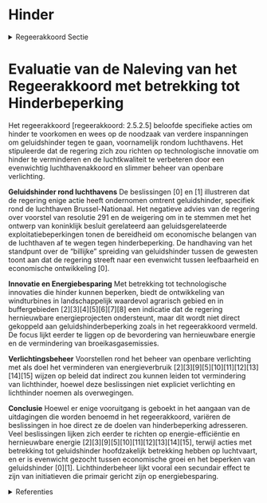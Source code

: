 # Hinder

<details>
        <summary>Regeerakkoord Sectie </summary>
        <p>2.5.2.5 Hinder Hoewel bronnen van mogelijks onaanvaardbare hinder generiek via regelgeving en specifiek via vergunningen worden aangepakt, blijkt er nood aan bijkomende inspanningen om dergelijke hinder te voorkomen: We zetten volop in op technologische innovatie die hinder kan beperken We zorgen voor een degelijk en evenwichtig luchthavenakkoord; We dimmen en doven, of regelen slim de openbare verlichting om lichthinder en -vervuiling voor mens en dier te beperken, en energie (en dus middelen) te besparen </p>
        </details> 

# Evaluatie van de Naleving van het Regeerakkoord met betrekking tot Hinderbeperking

Het regeerakkoord [regeerakkoord: 2.5.2.5] beloofde specifieke acties om hinder te voorkomen en wees op de noodzaak van verdere inspanningen om geluidshinder tegen te gaan, voornamelijk rondom luchthavens. Het stipuleerde dat de regering zich zou richten op technologische innovatie om hinder te verminderen en de luchtkwaliteit te verbeteren door een evenwichtig luchthavenakkoord en slimmer beheer van openbare verlichting.

**Geluidshinder rond luchthavens**
De beslissingen \[0\] en \[1\] illustreren dat de regering enige actie heeft ondernomen omtrent geluidshinder, specifiek rond de luchthaven Brussel-Nationaal. Het negatieve advies van de regering over voorstel van resolutie 291 en de weigering om in te stemmen met het ontwerp van koninklijk besluit gerelateerd aan geluidsgerelateerde exploitatiebeperkingen tonen de bereidheid om economische belangen van de luchthaven af te wegen tegen hinderbeperking. De handhaving van het standpunt over de “billijke” spreiding van geluidshinder tussen de gewesten toont aan dat de regering streeft naar een evenwicht tussen leefbaarheid en economische ontwikkeling \[0\]. 

**Innovatie en Energiebesparing**
Met betrekking tot technologische innovaties die hinder kunnen beperken, biedt de ontwikkeling van windturbines in landschappelijk waardevol agrarisch gebied en in buffergebieden \[2\]\[3\]\[4\]\[5\]\[6\]\[7\]\[8\] een indicatie dat de regering hernieuwbare energieprojecten ondersteunt, maar dit wordt niet direct gekoppeld aan geluidshinderbeperking zoals in het regeerakkoord vermeld. De focus lijkt eerder te liggen op de bevordering van hernieuwbare energie en de vermindering van broeikasgasemissies.

**Verlichtingsbeheer**
Voorstellen rond het beheer van openbare verlichting met als doel het verminderen van energieverbruik \[2\]\[3\]\[9\]\[5\]\[10\]\[11\]\[12\]\[13\]\[14\]\[15\] wijzen op beleid dat indirect zou kunnen leiden tot vermindering van lichthinder, hoewel deze beslissingen niet expliciet verlichting en lichthinder noemen als overwegingen.

**Conclusie**
Hoewel er enige vooruitgang is geboekt in het aangaan van de uitdagingen die worden benoemd in het regeerakkoord, variëren de beslissingen in hoe direct ze de doelen van hinderbeperking adresseren. Veel beslissingen lijken zich eerder te richten op energie-efficiëntie en hernieuwbare energie \[2\]\[3\]\[9\]\[5\]\[10\]\[11\]\[12\]\[13\]\[14\]\[15\], terwijl acties met betrekking tot geluidshinder hoofdzakelijk betrekking hebben op luchtvaart, en er is evenwicht gezocht tussen economische groei en het beperken van geluidshinder \[0\]\[1\]. Lichthinderbeheer lijkt vooral een secundair effect te zijn van initiatieven die primair gericht zijn op energiebesparing.

<details>
        <summary> Referenties</summary>
        **[\[0\]](https://beslissingenvlaamseregering.vlaanderen.be/?search=Geluidshinder%20Luchthaven%20Brussel-Nationaal%3A%20standpuntbepaling%20voorstel%20van%20resolutie&dateOption=select&startDate=2021-06-25T08%3A00%3A00Z&endDate=2021-06-25T08%3A00%3A00Z)** : **(2021-06-25)** Geluidshinder Luchthaven Brussel-Nationaal: standpuntbepaling voorstel van resolutie 

**[\[1\]](https://beslissingenvlaamseregering.vlaanderen.be/?search=Koninklijk%20besluit%20%27Geluidsgerelateerde%20exploitatiebeperkingen%20luchthavens%27%3A%20standpuntbepaling&dateOption=select&startDate=2023-03-31T08%3A00%3A00Z&endDate=2023-03-31T08%3A00%3A00Z)** : **(2023-03-31)** Koninklijk besluit 'Geluidsgerelateerde exploitatiebeperkingen luchthavens': standpuntbepaling 

**[\[2\]](https://beslissingenvlaamseregering.vlaanderen.be/?search=Inplanting%20windturbines%20in%20landschappelijk%20waardevol%20agrarisch%20gebied%20en%20in%20buffergebieden%3A%20voorontwerp%20van%20wijzigingsdecreet&dateOption=select&startDate=2023-12-22T09%3A00%3A00Z&endDate=2023-12-22T09%3A00%3A00Z)** : **(2023-12-22)** Inplanting windturbines in landschappelijk waardevol agrarisch gebied en in buffergebieden: voorontwerp van wijzigingsdecreet 

**[\[3\]](https://beslissingenvlaamseregering.vlaanderen.be/?search=Inplanting%20windturbines%3A%20wijzigingsdecreet&dateOption=select&startDate=2023-04-28T08%3A00%3A00Z&endDate=2023-04-28T08%3A00%3A00Z)** : **(2023-04-28)** Inplanting windturbines: wijzigingsdecreet 

**[\[4\]](https://beslissingenvlaamseregering.vlaanderen.be/?search=Sectorale%20normen%20windturbines%3A%20wijzigingsbesluit&dateOption=select&startDate=2022-10-28T08%3A00%3A00Z&endDate=2022-10-28T08%3A00%3A00Z)** : **(2022-10-28)** Sectorale normen windturbines: wijzigingsbesluit 

**[\[5\]](https://beslissingenvlaamseregering.vlaanderen.be/?search=Verzameldecreet%20energie&dateOption=select&startDate=2022-10-28T08%3A00%3A00Z&endDate=2022-10-28T08%3A00%3A00Z)** : **(2022-10-28)** Verzameldecreet energie 

**[\[6\]](https://beslissingenvlaamseregering.vlaanderen.be/?search=Sectorale%20normen%20windturbines%3A%20wijzigingsbesluit&dateOption=select&startDate=2023-05-05T08%3A00%3A00Z&endDate=2023-05-05T08%3A00%3A00Z)** : **(2023-05-05)** Sectorale normen windturbines: wijzigingsbesluit 

**[\[7\]](https://beslissingenvlaamseregering.vlaanderen.be/?search=Wijziging%20Energiedecreet%3A%20maatregelen%20versnelde%20energietransitie%20gebouwen%20naar%20meer%20emissie-%20en%20milieuvriendelijke%20verwarmingstechnieken&dateOption=select&startDate=2021-12-10T09%3A00%3A00Z&endDate=2021-12-10T09%3A00%3A00Z)** : **(2021-12-10)** Wijziging Energiedecreet: maatregelen versnelde energietransitie gebouwen naar meer emissie- en milieuvriendelijke verwarmingstechnieken 

**[\[8\]](https://beslissingenvlaamseregering.vlaanderen.be/?search=Sectorale%20normen%20windturbines%3A%20wijzigingsbesluit&dateOption=select&startDate=2023-07-07T09%3A00%3A00Z&endDate=2023-07-07T09%3A00%3A00Z)** : **(2023-07-07)** Sectorale normen windturbines: wijzigingsbesluit 

**[\[9\]](https://beslissingenvlaamseregering.vlaanderen.be/?search=Verzameldecreet%20energie&dateOption=select&startDate=2022-09-09T08%3A00%3A00Z&endDate=2022-09-09T08%3A00%3A00Z)** : **(2022-09-09)** Verzameldecreet energie 

**[\[10\]](https://beslissingenvlaamseregering.vlaanderen.be/?search=Verzamelbesluit%20Energie&dateOption=select&startDate=2021-04-23T08%3A00%3A00Z&endDate=2021-04-23T08%3A00%3A00Z)** : **(2021-04-23)** Verzamelbesluit Energie 

**[\[11\]](https://beslissingenvlaamseregering.vlaanderen.be/?search=Verzameldecreet%20energie&dateOption=select&startDate=2022-12-23T09%3A00%3A00Z&endDate=2022-12-23T09%3A00%3A00Z)** : **(2022-12-23)** Verzameldecreet energie 

**[\[12\]](https://beslissingenvlaamseregering.vlaanderen.be/?search=Reservering%20budget%20cofinanciering%20laadinfrastructuur%20Vlaamse%20overheid&dateOption=select&startDate=2021-07-09T08%3A00%3A00Z&endDate=2021-07-09T08%3A00%3A00Z)** : **(2021-07-09)** Reservering budget cofinanciering laadinfrastructuur Vlaamse overheid 

**[\[13\]](https://beslissingenvlaamseregering.vlaanderen.be/?search=Vaststelling%20gewestelijke%20stedenbouwkundige%20verordening%20rond%20hemelwater&dateOption=select&startDate=2023-02-10T09%3A00%3A00Z&endDate=2023-02-10T09%3A00%3A00Z)** : **(2023-02-10)** Vaststelling gewestelijke stedenbouwkundige verordening rond hemelwater 

**[\[14\]](https://beslissingenvlaamseregering.vlaanderen.be/?search=Vaststelling%20gewestelijke%20stedenbouwkundige%20verordening%20rond%20hemelwater&dateOption=select&startDate=2022-07-15T08%3A00%3A00Z&endDate=2022-07-15T08%3A00%3A00Z)** : **(2022-07-15)** Vaststelling gewestelijke stedenbouwkundige verordening rond hemelwater 

**[\[15\]](https://beslissingenvlaamseregering.vlaanderen.be/?search=Sectorconvenant%20kilometerheffing%20met%20sector%20%27Transport%20en%20Logistiek%20en%20grondafhandeling%20op%20Luchthavens%27&dateOption=select&startDate=2019-12-13T09%3A00%3A00Z&endDate=2019-12-13T09%3A00%3A00Z)** : **(2019-12-13)** Sectorconvenant kilometerheffing met sector 'Transport en Logistiek en grondafhandeling op Luchthavens' 
        </details> 

